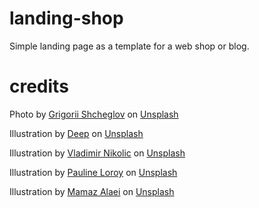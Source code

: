 # landing-shop

Simple landing page as a template for a web shop or blog.

# credits

Photo by <a href="https://unsplash.com/@shegiva?utm_content=creditCopyText&utm_medium=referral&utm_source=unsplash">Grigorii Shcheglov</a> on <a href="https://unsplash.com/photos/laptop-set-up-for-video-editing-Zai_PqcdACg?utm_content=creditCopyText&utm_medium=referral&utm_source=unsplash">Unsplash</a>

Illustration by <a href="https://unsplash.com/@deep_erudite?utm_content=creditCopyText&utm_medium=referral&utm_source=unsplash">Deep</a> on <a href="https://unsplash.com/illustrations/cloud-and-sun-symbol-on-a-dark-blue-background-xkVrIfdAfdg?utm_content=creditCopyText&utm_medium=referral&utm_source=unsplash">Unsplash</a>

Illustration by <a href="https://unsplash.com/@wwllaaddaa?utm_content=creditCopyText&utm_medium=referral&utm_source=unsplash">Vladimir Nikolic</a> on <a href="https://unsplash.com/illustrations/a-pink-blob-with-black-outlines-on-yellow-vueSh0tTPY0?utm_content=creditCopyText&utm_medium=referral&utm_source=unsplash">Unsplash</a>

Illustration by <a href="https://unsplash.com/@paulinel?utm_content=creditCopyText&utm_medium=referral&utm_source=unsplash">Pauline Loroy</a> on <a href="https://unsplash.com/illustrations/orange-tulips-in-a-vase-are-depicted-DHWAbi9aFHw?utm_content=creditCopyText&utm_medium=referral&utm_source=unsplash">Unsplash</a>

Illustration by <a href="https://unsplash.com/@mamazalaei?utm_content=creditCopyText&utm_medium=referral&utm_source=unsplash">Mamaz Alaei</a> on <a href="https://unsplash.com/illustrations/a-stylized-cat-illustration-with-glasses-K83MSXZE-4o?utm_content=creditCopyText&utm_medium=referral&utm_source=unsplash">Unsplash</a>
